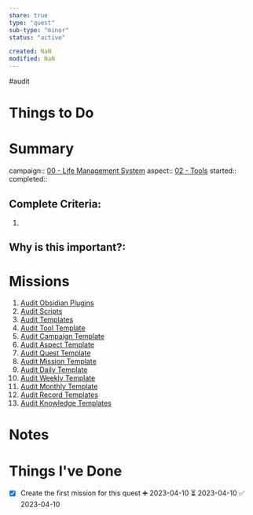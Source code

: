 ```yaml
---
share: true
type: "quest"
sub-type: "minor"
status: "active"

created: NaN 
modified: NaN
---
```

 
 #audit 
# Things to Do


# Summary
campaign:: [00 - Life Management System](../00%20-%20Life%20Management%20System.md)
aspect:: [02 - Tools](./02%20-%20Tools.md)
started:: 
completed::
## Complete Criteria:
1. 

## Why is this important?:

# Missions
1. [Audit Obsidian Plugins](./Audit%20Obsidian%20Plugins.md)
2. [Audit Scripts](./Audit%20Scripts.md)
3. [Audit Templates](./Audit%20Templates.md)
4. [Audit Tool Template](./Audit%20Tool%20Template.md)
5. [Audit Campaign Template](./Audit%20Campaign%20Template.md)
6. [Audit Aspect Template](./Audit%20Aspect%20Template.md)
7. [Audit Quest Template](./Audit%20Quest%20Template.md)
8. [Audit Mission Template](./Audit%20Mission%20Template.md)
9. [Audit Daily Template](./Audit%20Daily%20Template.md)
10. [Audit Weekly Template](Audit%20Weekly%20Template.md)
11. [Audit Monthly Template](Audit%20Monthly%20Template.md)
12. [Audit Record Templates](Audit%20Record%20Templates.md)
13. [Audit Knowledge Templates](Audit%20Knowledge%20Templates.md)

# Notes

# Things I've Done
- [x] Create the first mission for this quest ➕ 2023-04-10 ⏳ 2023-04-10 ✅ 2023-04-10